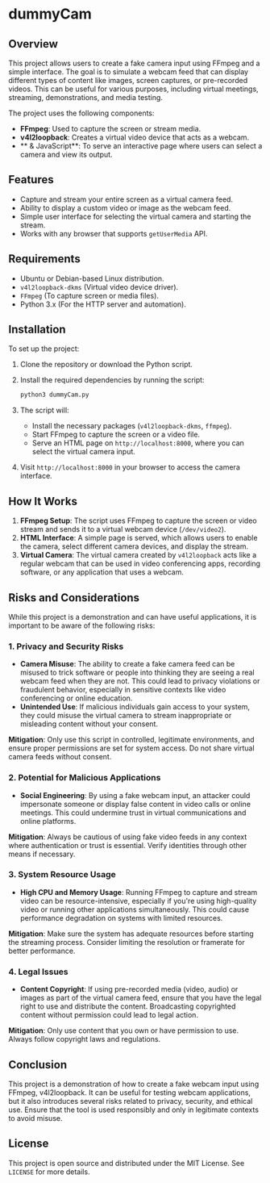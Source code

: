 # dummyCam

## Overview
This project allows users to create a fake camera input using FFmpeg and a simple  interface. The goal is to simulate a webcam feed that can display different types of content like images, screen captures, or pre-recorded videos. This can be useful for various purposes, including virtual meetings, streaming, demonstrations, and media testing.

The project uses the following components:
- **FFmpeg**: Used to capture the screen or stream media.
- **v4l2loopback**: Creates a virtual video device that acts as a webcam.
- ** & JavaScript**: To serve an interactive page where users can select a camera and view its output.

## Features
- Capture and stream your entire screen as a virtual camera feed.
- Ability to display a custom video or image as the webcam feed.
- Simple user interface for selecting the virtual camera and starting the stream.
- Works with any browser that supports `getUserMedia` API.

## Requirements
- Ubuntu or Debian-based Linux distribution.
- `v4l2loopback-dkms` (Virtual video device driver).
- `FFmpeg` (To capture screen or media files).
- Python 3.x (For the HTTP server and automation).
  
## Installation

To set up the project:

1. Clone the repository or download the Python script.
2. Install the required dependencies by running the script:
   ```bash
   python3 dummyCam.py
   ```
3. The script will:
   - Install the necessary packages (`v4l2loopback-dkms`, `ffmpeg`).
   - Start FFmpeg to capture the screen or a video file.
   - Serve an HTML page on `http://localhost:8000`, where you can select the virtual camera input.

4. Visit `http://localhost:8000` in your browser to access the camera interface.

## How It Works

1. **FFmpeg Setup**: The script uses FFmpeg to capture the screen or video stream and sends it to a virtual webcam device (`/dev/video2`).
2. **HTML Interface**: A simple  page is served, which allows users to enable the camera, select different camera devices, and display the stream.
3. **Virtual Camera**: The virtual camera created by `v4l2loopback` acts like a regular webcam that can be used in video conferencing apps, recording software, or any application that uses a webcam.

## Risks and Considerations

While this project is a demonstration and can have useful applications, it is important to be aware of the following risks:

### 1. **Privacy and Security Risks**
   - **Camera Misuse**: The ability to create a fake camera feed can be misused to trick software or people into thinking they are seeing a real webcam feed when they are not. This could lead to privacy violations or fraudulent behavior, especially in sensitive contexts like video conferencing or online education.
   - **Unintended Use**: If malicious individuals gain access to your system, they could misuse the virtual camera to stream inappropriate or misleading content without your consent.

   **Mitigation**: Only use this script in controlled, legitimate environments, and ensure proper permissions are set for system access. Do not share virtual camera feeds without consent.

### 2. **Potential for Malicious Applications**
   - **Social Engineering**: By using a fake webcam input, an attacker could impersonate someone or display false content in video calls or online meetings. This could undermine trust in virtual communications and online platforms.
   
   **Mitigation**: Always be cautious of using fake video feeds in any context where authentication or trust is essential. Verify identities through other means if necessary.

### 3. **System Resource Usage**
   - **High CPU and Memory Usage**: Running FFmpeg to capture and stream video can be resource-intensive, especially if you're using high-quality video or running other applications simultaneously. This could cause performance degradation on systems with limited resources.
   
   **Mitigation**: Make sure the system has adequate resources before starting the streaming process. Consider limiting the resolution or framerate for better performance.

### 4. **Legal Issues**
   - **Content Copyright**: If using pre-recorded media (video, audio) or images as part of the virtual camera feed, ensure that you have the legal right to use and distribute the content. Broadcasting copyrighted content without permission could lead to legal action.
   
   **Mitigation**: Only use content that you own or have permission to use. Always follow copyright laws and regulations.


## Conclusion

This project is a demonstration of how to create a fake webcam input using FFmpeg, v4l2loopback. It can be useful for testing webcam applications, but it also introduces several risks related to privacy, security, and ethical use. Ensure that the tool is used responsibly and only in legitimate contexts to avoid misuse.

## License

This project is open source and distributed under the MIT License. See `LICENSE` for more details.